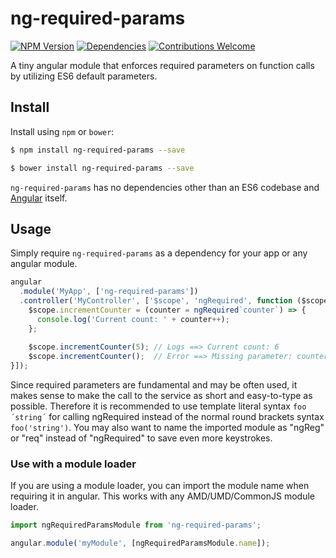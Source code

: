 # ng-required-params
[![NPM Version](https://badge.fury.io/js/ng-required-params.svg)](https://badge.fury.io/js/ng-required-params)
[![Dependencies](https://david-dm.org/schnogz/ng-required-params.svg)](https://david-dm.org/schnogz/ng-required-params.svg)
[![Contributions Welcome](https://img.shields.io/badge/contributions-welcome-brightgreen.svg?style=flat)](https://github.com/schnogz/ng-required-params/issues)

A tiny angular module that enforces required parameters on function calls by utilizing ES6 default parameters.

## Install

Install using `npm` or `bower`:

```bash
$ npm install ng-required-params --save
```
```bash
$ bower install ng-required-params --save
```

`ng-required-params` has no dependencies other than an ES6 codebase and [Angular](https://angularjs.org/) itself.

## Usage
Simply require `ng-required-params` as a dependency for your app or any angular module.

```javascript
angular
  .module('MyApp', ['ng-required-params'])
  .controller('MyController', ['$scope', 'ngRequired', function ($scope, ngRequired) {
    $scope.incrementCounter = (counter = ngRequired`counter`) => {
      console.log('Current count: ' + counter++);
    };
      
    $scope.incrementCounter(5); // Logs ==> Current count: 6
    $scope.incrementCounter();  // Error ==> Missing parameter: counter
}]);
```
Since required parameters are fundamental and may be often used, it makes sense to make the call to the service as short 
and easy-to-type as possible.  Therefore it is recommended to use template literal syntax `foo´string´` for calling 
ngRequired instead of the normal round brackets syntax `foo('string')`. You may also want to name the imported module as
"ngReg" or "req" instead of "ngRequired" to save even more keystrokes.

### Use with a module loader

If you are using a module loader, you can import the module name when requiring it in angular. 
This works with any AMD/UMD/CommonJS module loader.

```javascript
import ngRequiredParamsModule from 'ng-required-params';

angular.module('myModule', [ngRequiredParamsModule.name]);
```